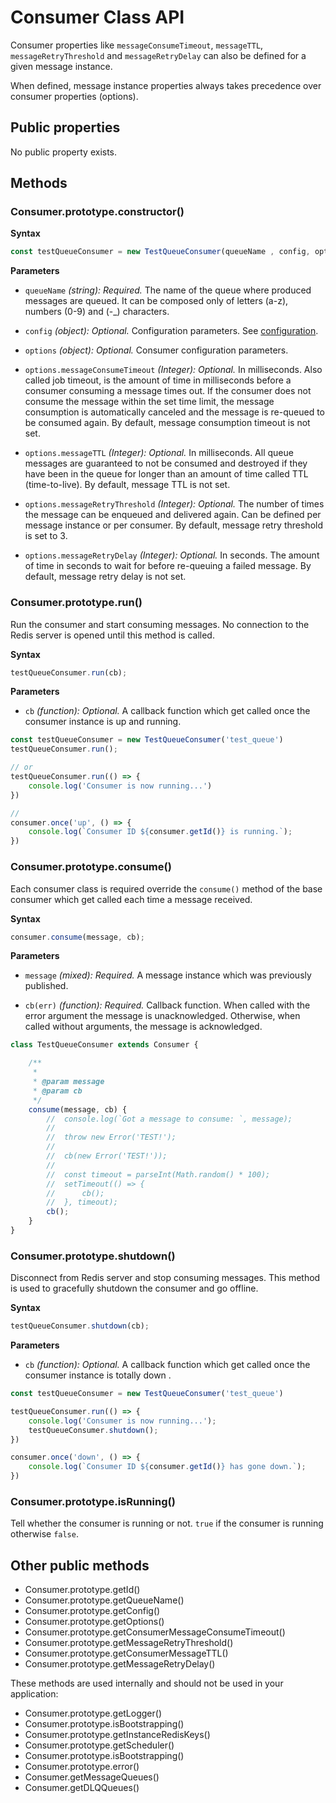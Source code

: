 # Consumer Class API

Consumer properties like `messageConsumeTimeout`, `messageTTL`, `messageRetryThreshold` and `messageRetryDelay` can 
also be defined for a given message instance.

When defined, message instance properties always takes precedence over consumer properties (options).

## Public properties

No public property exists.

## Methods

### Consumer.prototype.constructor()

**Syntax**

```javascript
const testQueueConsumer = new TestQueueConsumer(queueName , config, options)
```

**Parameters**
- `queueName` *(string): Required.* The name of the queue where produced messages are queued. It can be composed
  only of letters (a-z), numbers (0-9) and (-_) characters.

- `config` *(object): Optional.* Configuration parameters. See [configuration](https://github.com/weyoss/redis-smq#configuration).

- `options` *(object): Optional.* Consumer configuration parameters.

- `options.messageConsumeTimeout` *(Integer): Optional.* In milliseconds. Also called job timeout, is the amount of time in
  milliseconds before a consumer consuming a message times out. If the consumer does not consume the message
  within the set time limit, the message consumption is automatically canceled and the message is re-queued
  to be consumed again. By default, message consumption timeout is not set.
  
- `options.messageTTL` *(Integer): Optional.* In milliseconds. All queue messages are guaranteed to not be consumed and destroyed if 
  they have been in the queue for longer than an amount of time called TTL (time-to-live). By default, message TTL is not set.
  
- `options.messageRetryThreshold` *(Integer): Optional.* The number of times the message can be enqueued and delivered again.
   Can be defined per message instance or per consumer. By default, message retry threshold is set to 3.
  
- `options.messageRetryDelay` *(Integer): Optional.* In seconds. The amount of time in seconds to wait for before 
   re-queuing a failed message. By default, message retry delay is not set.

### Consumer.prototype.run()

Run the consumer and start consuming messages. No connection to the Redis server is opened until this method is called.

**Syntax**

```javascript
testQueueConsumer.run(cb);
```

**Parameters**
- `cb` *(function): Optional.* A callback function which get called once the consumer instance is up and running.

```javascript
const testQueueConsumer = new TestQueueConsumer('test_queue')
testQueueConsumer.run();

// or 
testQueueConsumer.run(() => {
    console.log('Consumer is now running...')
})

//
consumer.once('up', () => {
    console.log(`Consumer ID ${consumer.getId()} is running.`);
})
```

### Consumer.prototype.consume()

Each consumer class is required override the `consume()` method of the base consumer which get called
each time a message received.

**Syntax**
```javascript
consumer.consume(message, cb);
```

**Parameters**

- `message` *(mixed): Required.* A message instance which was previously published.

- `cb(err)` *(function): Required.* Callback function. When called with the error argument the message is
    unacknowledged. Otherwise, when called without arguments, the message is acknowledged.

```javascript
class TestQueueConsumer extends Consumer {

    /**
     *
     * @param message
     * @param cb
     */
    consume(message, cb) {
        //  console.log(`Got a message to consume: `, message);
        //  
        //  throw new Error('TEST!');
        //  
        //  cb(new Error('TEST!'));
        //  
        //  const timeout = parseInt(Math.random() * 100);
        //  setTimeout(() => {
        //      cb();
        //  }, timeout);
        cb();
    }
}
```

### Consumer.prototype.shutdown()

Disconnect from Redis server and stop consuming messages. This method is used to gracefully shutdown the consumer and
go offline.

**Syntax**

```javascript
testQueueConsumer.shutdown(cb);
```

**Parameters**
- `cb` *(function): Optional.* A callback function which get called once the consumer instance is totally down .

```javascript
const testQueueConsumer = new TestQueueConsumer('test_queue')

testQueueConsumer.run(() => {
    console.log('Consumer is now running...');
    testQueueConsumer.shutdown();
})

consumer.once('down', () => {
    console.log(`Consumer ID ${consumer.getId()} has gone down.`);
})
```

### Consumer.prototype.isRunning()

Tell whether the consumer is running or not. `true` if the consumer is running otherwise `false`.

## Other public methods

- Consumer.prototype.getId()
- Consumer.prototype.getQueueName()
- Consumer.prototype.getConfig()
- Consumer.prototype.getOptions()
- Consumer.prototype.getConsumerMessageConsumeTimeout()
- Consumer.prototype.getMessageRetryThreshold()
- Consumer.prototype.getConsumerMessageTTL()
- Consumer.prototype.getMessageRetryDelay()

These methods are used internally and should not be used in your application:

- Consumer.prototype.getLogger()
- Consumer.prototype.isBootstrapping()
- Consumer.prototype.getInstanceRedisKeys()
- Consumer.prototype.getScheduler()
- Consumer.prototype.isBootstrapping()
- Consumer.prototype.error()
- Consumer.getMessageQueues()
- Consumer.getDLQQueues()